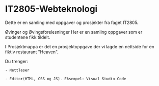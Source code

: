 # IT2805-Webteknologi

Dette er en samling med oppgaver og prosjekter fra faget IT2805. 

Øvinger og Øvingsforelesninger
Her er en samling oppgaver som er studentene fikk tildelt. 

I Prosjektmappa er det en prosjektoppgave der vi lagde en nettside for en fiktiv restaurant "Heaven". 

Du trenger: 

    - Nettleser

    - Editor(HTML, CSS og JS). Eksempel: Visual Studio Code
